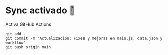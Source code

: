 # Sync activado 🚀
Activa GitHub Actions

```
git add .
git commit -m "Actualización: Fixes y mejoras en main.js, data.json y workflow"
git push origin main
```
